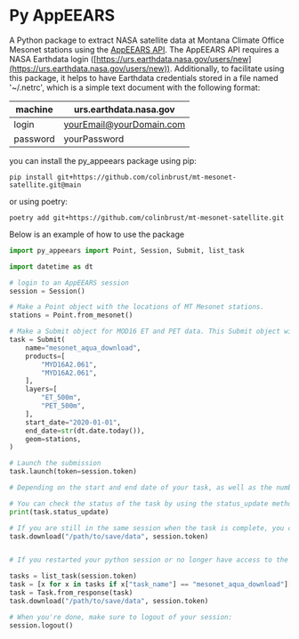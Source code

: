 # Py AppEEARS
A Python package to extract NASA satellite data at Montana Climate Office Mesonet stations using the [AppEEARS API](https://appeears.earthdatacloud.nasa.gov/api/?python). The AppEEARS API requires a NASA Earthdata login ([https://urs.earthdata.nasa.gov/users/new](https://urs.earthdata.nasa.gov/users/new)). Additionally, to facilitate using this package, it helps to have Earthdata credentials stored in a file named '~/.netrc', which is a simple text document with the following format:

| machine  | urs.earthdata.nasa.gov   |
|----------|--------------------------|
| login    | yourEmail@yourDomain.com |
| password | yourPassword             |

you can install the py_appeears package using pip:

`pip install git+https://github.com/colinbrust/mt-mesonet-satellite.git@main`

or using poetry:

`poetry add git+https://github.com/colinbrust/mt-mesonet-satellite.git`

Below is an example of how to use the package 

```python
import py_appeears import Point, Session, Submit, list_task

import datetime as dt

# login to an AppEEARS session
session = Session()

# Make a Point object with the locations of MT Mesonet stations.
stations = Point.from_mesonet()

# Make a Submit object for MOD16 ET and PET data. This Submit object will allow you to aggregate and download the data.
task = Submit(
    name="mesonet_aqua_download",
    products=[
        "MYD16A2.061",
        "MYD16A2.061",
    ],
    layers=[
        "ET_500m",
        "PET_500m",
    ],
    start_date="2020-01-01",
    end_date=str(dt.date.today()),
    geom=stations,
)

# Launch the submission
task.launch(token=session.token)

# Depending on the start and end date of your task, as well as the number of points you are extracting, it can take up to a day for all the data to download.

# You can check the status of the task by using the status_update method. If the task is complete, it will return 'done', or 'pending' if the task is still running:
print(task.status_update)

# If you are still in the same session when the task is complete, you can easily download the task to disk:
task.download("/path/to/save/data", session.token)


# If you restarted your python session or no longer have access to the original task object, you can also list all processed task to find your task_id:

tasks = list_task(session.token)
task = [x for x in tasks if x["task_name"] == "mesonet_aqua_download"][0]
task = Task.from_response(task)
task.download("/path/to/save/data", session.token)

# When you're done, make sure to logout of your session:
session.logout()
```